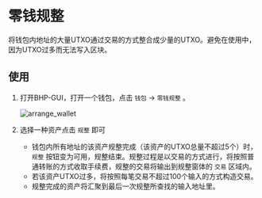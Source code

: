 # 零钱规整

将钱包内地址的大量UTXO通过交易的方式整合成少量的UTXO。避免在使用中，因为UTXO过多而无法写入区块。

## 使用

1. 打开BHP-GUI，打开一个钱包，点击 `钱包` -> `零钱规整` 。

   ![arrange_wallet](https://github.com/BhpAlpha/docs/raw/master/asset/arrange_wallet.png)

2. 选择一种资产点击 `规整` 即可

   - 钱包内所有地址的该资产规整完成（该资产的UTXO总量不超过5个）时， `规整` 按钮变为可用，规整结束。规整过程是以交易的方式进行，将按照普通转账的方式收取手续费，规整的交易将输出到规整窗体的 `交易` 区域内。
   - 若该资产UTXO过多，将按照每笔交易不超过100个输入的方式构造交易。
   - 规整完成的资产将汇聚到最后一次规整所查找的输入地址里。

   



